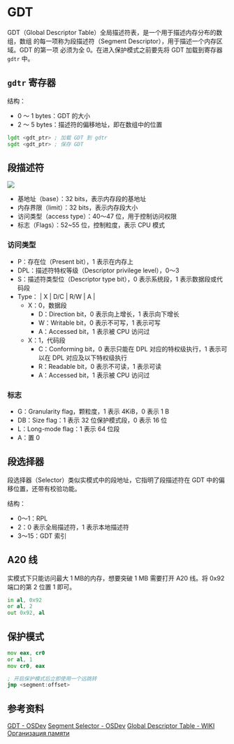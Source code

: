 # GDT

GDT（Global Descriptor Table）全局描述符表，是一个用于描述内存分布的数组，数组
的每一项称为段描述符（Segment Descriptor），用于描述一个内存区域。GDT 的第一项
必须为全 0。在进入保护模式之前要先将 GDT 加载到寄存器 `gdtr` 中。

## `gdtr` 寄存器

结构：

- 0 ～ 1 bytes：GDT 的大小
- 2 ～ 5 bytes：描述符的偏移地址，即在数组中的位置

```asm
lgdt <gdt_ptr> ; 加载 GDT 到 gdtr
sgdt <gdt_ptr> ; 保存 GDT
```

## 段描述符

<img src="https://habrastorage.org/r/w1560/storage1/c46ddde2/3ff7d2f3/6af3408f/0d65fa31.jpg">

- 基地址（base）：32 bits，表示内存段的基地址
- 内存界限（limit）：32 bits，表示内存段大小
- 访问类型（access type）：40～47 位，用于控制访问权限
- 标志（Flags）：52~55 位，控制粒度，表示 CPU 模式

### 访问类型

- P：存在位（Present bit），1 表示在内存上
- DPL：描述符特权等级（Descriptor privilege level），0～3
- S：描述符类型位（Descriptor type bit），0 表示系统段，1 表示数据段或代码段
- Type：
| X | D/C | R/W | A |
    - X：0，数据段
        - D：Direction bit，0 表示向上增长，1 表示向下增长
        - W：Writable bit，0 表示不可写，1 表示可写
        - A：Accessed bit，1 表示被 CPU 访问过
    - X：1，代码段
        - C：Conforming bit，0 表示只能在 DPL 对应的特权级执行，1 表示可以在
          DPL 对应及以下特权级执行
        - R：Readable bit，0 表示不可读，1 表示可读
        - A：Accessed bit，1 表示被 CPU 访问过

### 标志

- G：Granularity flag，颗粒度，1 表示 4KiB，0 表示 1 B
- DB：Size flag：1 表示 32 位保护模式段，0 表示 16 位
- L：Long-mode flag：1 表示 64 位段
- A：置 0

## 段选择器

段选择器（Selector）类似实模式中的段地址，它指明了段描述符在 GDT 中的偏移位置，还带有校验功能。

结构：
- 0～1：RPL
- 2：0 表示全局描述符，1 表示本地描述符
- 3～15：GDT 索引

## A20 线

实模式下只能访问最大 1 MB的内存，想要突破 1 MB 需要打开 A20 线。将 0x92 端口的第 2 位置 1 即可。

```asm
in al, 0x92
or al, 2
out 0x92, al
```

## 保护模式

```asm
mov eax, cr0
or al, 1
mov cr0, eax

; 开启保护模式后立即使用一个远跳转
jmp <segment:offset>
```

## 参考资料

[GDT - OSDev](https://wiki.osdev.org/GDT)
[Segment Selector - OSDev](https://wiki.osdev.org/Segment_Selector)
[Global Descriptor Table - WIKI](https://en.wikipedia.org/wiki/Global_Descriptor_Table)
[Организация памяти](https://habr.com/en/articles/128991/)
